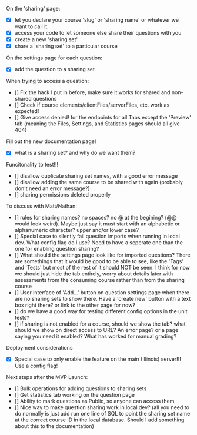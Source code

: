 On the 'sharing' page:
- [x] let you declare your course 'slug' or 'sharing name' or whatever we want to call it.
- [x] access your code to let someone else share their questions with you
- [x] create a new 'sharing set'
- [x] share a 'sharing set' to a particular course

On the settings page for each question:
- [x] add the question to a sharing set

When trying to access a question:
- [] Fix the hack I put in before, make sure it works for shared and non-shared questions
- [] Check if course elements/clientFiles/serverFiles, etc. work as expected!
- [] Give access denied! for the endpoints for all Tabs except the 'Preview' tab (meaning the Files, Settings, and Statistics pages should all give 404)

Fill out the new documentation page!
- [x] what is a sharing set? and why do we want them?

Funcitonality to test!!!
- [] disallow duplicate sharing set names, with a good error message
- [] disallow adding the same course to be shared with again (probably don't need an error message?)
- [] sharing permissions deleted properly

To discuss with Matt/Nathan:
- [] rules for sharing names? no spaces? no @ at the begining? (@@ would look weird). Maybe just say it must start with an alphabetic or alphanumeric character? upper and/or lower case?
- [] Special case to silently fail question imports when running in local dev. What config flag do I use? Need to have a seperate one than the one for enabling question sharing?
- [] What should the settings page look like for imported questions? There are somethings that it would be good to be able to see, like the 'Tags' and 'Tests' but most of the rest of it should NOT be seen. I think for now we should just hide the tab entirely, worry about details later
  with assessments from the consuming course rather than from the sharing course
- [] User interface of 'Add...' button on question settings page when there are no sharing sets to show there. Have a 'create new' button with a text box right there? or link to the other page for now?
- [] do we have a good way for testing different config options in the unit tests?
- [] if sharing is not enabled for a course, should we show the tab? what should we show on direct access to URL? An error page? or a page saying you need it enabled? What has worked for manual grading?

Deployment considerations

- [x] Special case to only enable the feature on the main (Illinois) server!!! Use a config flag!


Next steps after the MVP Launch: 
- [] Bulk operations for adding questions to sharing sets 
- [] Get statistics tab working on the question page
- [] Ability to mark questions as Public, so anyone can access them
- [] Nice way to make question sharing work in local dev? (all you need to do normally is just add run one line of SQL to point the sharing set name at the correct course ID in the local database. Should I add something about this to the documentation)